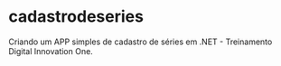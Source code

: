 # cadastrodeseries
Criando um APP simples de cadastro de séries em .NET - Treinamento Digital Innovation One.
